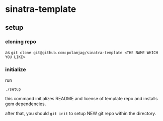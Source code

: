# sinatra-template

## setup

### cloning repo

as `git clone git@github.com:polamjag/sinatra-template <THE NAME WHICH YOU LIKE>`

### initialize

run

```
./setup
```

this command initializes README and license of template repo and installs gem dependencies.

after that, you should `git init` to setup NEW git repo within the directory.
